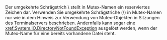 Der umgekehrte Schrägstrich \\ stellt in Mutex-Namen ein reserviertes Zeichen dar. Verwenden Sie umgekehrte Schrägstriche (\\) in Mutex-Namen nur wie in dem Hinweis zur Verwendung von Mutex-Objekten in Sitzungen des Terminalservers beschrieben. Andernfalls kann sogar eine <xref:System.IO.DirectoryNotFoundException> ausgelöst werden, wenn der Mutex-Name für eine bereits vorhandene Datei steht.
